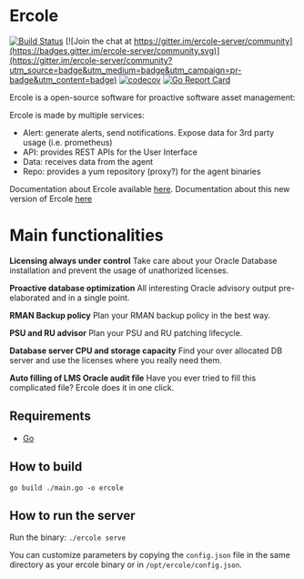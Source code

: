 # Ercole
[![Build Status](https://travis-ci.org/amreo/ercole-services.png)](https://travis-ci.org/amreo/ercole-services) [![Join the chat at https://gitter.im/ercole-server/community](https://badges.gitter.im/ercole-server/community.svg)](https://gitter.im/ercole-server/community?utm_source=badge&utm_medium=badge&utm_campaign=pr-badge&utm_content=badge) [![codecov](https://codecov.io/gh/amreo/ercole-services/branch/master/graph/badge.svg)](https://codecov.io/gh/amreo/ercole-services) [![Go Report Card](https://goreportcard.com/badge/github.com/amreo/ercole-services)](https://goreportcard.com/report/github.com/amreo/ercole-services)

 
Ercole is a open-source software for proactive software asset management:

Ercole is made by multiple services:
* Alert: generate alerts, send notifications. Expose data for 3rd party usage (i.e. prometheus)
* API: provides REST APIs for the User Interface
* Data: receives data from the agent
* Repo: provides a yum repository (proxy?) for the agent binaries

Documentation about Ercole available [here](https://ercole.io).
Documentation about this new version of Ercole [here](https://ercole.io/architecture.html#future-versions)

# Main functionalities

**Licensing always under control** Take care about your Oracle Database installation and prevent the usage of unathorized licenses.

**Proactive database optimization** All interesting Oracle advisory output pre-elaborated and in a single point.

**RMAN Backup policy** Plan your RMAN backup policy in the best way.

**PSU and RU advisor** Plan your PSU and RU patching lifecycle.

**Database server CPU and storage capacity** Find your over allocated DB server and use the licenses where you really need them.

**Auto filling of LMS Oracle audit file** Have you ever tried to fill this complicated file? Ercole does it in one click.

## Requirements

- [Go](https://golang.org/)

## How to build

    go build ./main.go -o ercole

## How to run the server

Run the binary: `./ercole serve`

You can customize parameters by copying the `config.json` file in the same directory as your ercole binary or in `/opt/ercole/config.json`.

